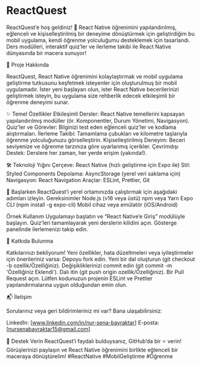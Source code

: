 # ReactQuest
ReactQuest’e hoş geldiniz! 🚀 React Native öğrenimini yapılandırılmış, eğlenceli ve kişiselleştirilmiş bir deneyime dönüştürmek için geliştirdiğim bu mobil uygulama, kendi öğrenme yolculuğumu desteklemek için tasarlandı. Ders modülleri, interaktif quiz’ler ve ilerleme takibi ile React Native dünyasında bir macera sunuyor!

📱 Proje Hakkında

ReactQuest, React Native öğrenimini kolaylaştırmak ve mobil uygulama geliştirme tutkusunu keşfetmek isteyenler için oluşturulmuş bir mobil uygulamadır. İster yeni başlayan olun, ister React Native becerilerinizi geliştirmek isteyin, bu uygulama size rehberlik edecek etkileşimli bir öğrenme deneyimi sunar.

✨ Temel Özellikler
Etkileşimli Dersler: React Native temellerini kapsayan yapılandırılmış modüller (ör. Komponentler, Durum Yönetimi, Navigasyon).
Quiz’ler ve Görevler: Bilginizi test eden eğlenceli quiz’ler ve kodlama alıştırmaları.
İlerleme Takibi: Tamamlama çubukları ve kilometre taşlarıyla öğrenme yolculuğunuzu görselleştirin.
Kişiselleştirilmiş Deneyim: Beceri seviyenize ve öğrenme tarzınıza göre uyarlanmış içerikler.
Çevrimdışı Destek: Derslere her zaman, her yerde erişim (yakında!).

🛠️ Teknoloji Yığını
Çerçeve: React Native (hızlı geliştirme için Expo ile)
Stil: Styled Components
Depolama: AsyncStorage (yerel veri saklama için)
Navigasyon: React Navigation
Araçlar: ESLint, Prettier, Git

🚀 Başlarken
ReactQuest’i yerel ortamınızda çalıştırmak için aşağıdaki adımları izleyin.
Gereksinimler
Node.js (v16 veya üstü)
npm veya Yarn
Expo CLI (npm install -g expo-cli)
Mobil cihaz veya emülatör (iOS/Android)

Örnek Kullanım
Uygulamayı başlatın ve “React Native’e Giriş” modülüyle başlayın.
Quiz’leri tamamlayarak yeni derslerin kilidini açın.
Gösterge panelinde ilerlemenizi takip edin.

🤝 Katkıda Bulunma

Katkılarınızı bekliyorum! Yeni özellikler, hata düzeltmeleri veya iyileştirmeler için önerileriniz varsa:
Depoyu fork edin.
Yeni bir dal oluşturun (git checkout -b ozellik/Özelliğiniz).
Değişikliklerinizi commit edin (git commit -m 'Özelliğiniz Eklendi').
Dalı itin (git push origin ozellik/Özelliğiniz).
Bir Pull Request açın.
Lütfen kodunuzun projenin ESLint ve Prettier yapılandırmalarına uygun olduğundan emin olun.

📬 İletişim

Sorularınız veya geri bildirimleriniz mi var? Bana ulaşabilirsiniz:

LinkedIn: [www.linkedin.com/in/nur-sena-bayraktar]
E-posta: [nursenabayraktar15@gmail.com]


🌟 Destek Verin
ReactQuest’i faydalı bulduysanız, GitHub’da bir ⭐ verin! Görüşlerinizi paylaşın ve React Native öğrenimini birlikte eğlenceli bir maceraya dönüştürelim!
#ReactNative #MobilGeliştirme #Öğrenme
